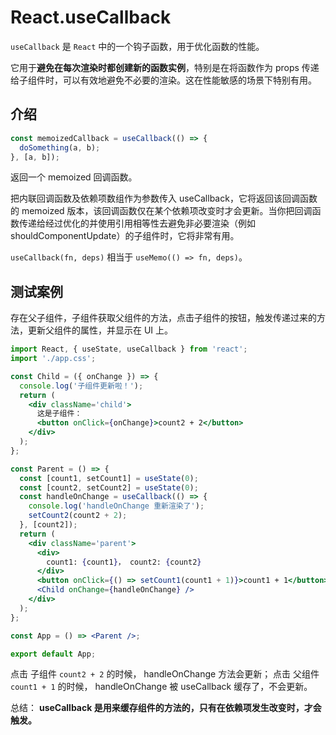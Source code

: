 # React.useCallback

`useCallback` 是 `React` 中的一个钩子函数，用于优化函数的性能。

它用于**避免在每次渲染时都创建新的函数实例**，特别是在将函数作为 props 传递给子组件时，可以有效地避免不必要的渲染。这在性能敏感的场景下特别有用。

## 介绍

```js
const memoizedCallback = useCallback(() => {
  doSomething(a, b);
}, [a, b]);
```

返回一个 memoized 回调函数。

把内联回调函数及依赖项数组作为参数传入 useCallback，它将返回该回调函数的 memoized 版本，该回调函数仅在某个依赖项改变时才会更新。当你把回调函数传递给经过优化的并使用引用相等性去避免非必要渲染（例如 shouldComponentUpdate）的子组件时，它将非常有用。

`useCallback(fn, deps)` 相当于 `useMemo(() => fn, deps)`。

## 测试案例

存在父子组件，子组件获取父组件的方法，点击子组件的按钮，触发传递过来的方法，更新父组件的属性，并显示在 UI 上。

```jsx
import React, { useState, useCallback } from 'react';
import './app.css';

const Child = ({ onChange }) => {
  console.log('子组件更新啦！');
  return (
    <div className='child'>
      这是子组件：
      <button onClick={onChange}>count2 + 2</button>
    </div>
  );
};

const Parent = () => {
  const [count1, setCount1] = useState(0);
  const [count2, setCount2] = useState(0);
  const handleOnChange = useCallback(() => {
    console.log('handleOnChange 重新渲染了');
    setCount2(count2 + 2);
  }, [count2]);
  return (
    <div className='parent'>
      <div>
        count1: {count1}， count2: {count2}
      </div>
      <button onClick={() => setCount1(count1 + 1)}>count1 + 1</button>
      <Child onChange={handleOnChange} />
    </div>
  );
};

const App = () => <Parent />;

export default App;
```

点击 子组件 `count2 + 2` 的时候， handleOnChange 方法会更新；
点击 父组件 `count1 + 1` 的时候， handleOnChange 被 useCallback 缓存了，不会更新。

总结： **useCallback 是用来缓存组件的方法的，只有在依赖项发生改变时，才会触发。**
